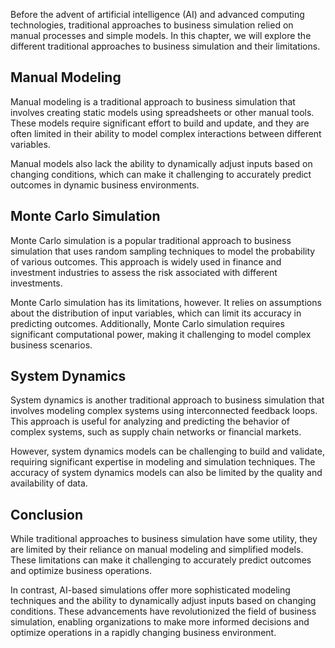 
Before the advent of artificial intelligence (AI) and advanced computing technologies, traditional approaches to business simulation relied on manual processes and simple models. In this chapter, we will explore the different traditional approaches to business simulation and their limitations.

Manual Modeling
---------------

Manual modeling is a traditional approach to business simulation that involves creating static models using spreadsheets or other manual tools. These models require significant effort to build and update, and they are often limited in their ability to model complex interactions between different variables.

Manual models also lack the ability to dynamically adjust inputs based on changing conditions, which can make it challenging to accurately predict outcomes in dynamic business environments.

Monte Carlo Simulation
----------------------

Monte Carlo simulation is a popular traditional approach to business simulation that uses random sampling techniques to model the probability of various outcomes. This approach is widely used in finance and investment industries to assess the risk associated with different investments.

Monte Carlo simulation has its limitations, however. It relies on assumptions about the distribution of input variables, which can limit its accuracy in predicting outcomes. Additionally, Monte Carlo simulation requires significant computational power, making it challenging to model complex business scenarios.

System Dynamics
---------------

System dynamics is another traditional approach to business simulation that involves modeling complex systems using interconnected feedback loops. This approach is useful for analyzing and predicting the behavior of complex systems, such as supply chain networks or financial markets.

However, system dynamics models can be challenging to build and validate, requiring significant expertise in modeling and simulation techniques. The accuracy of system dynamics models can also be limited by the quality and availability of data.

Conclusion
----------

While traditional approaches to business simulation have some utility, they are limited by their reliance on manual modeling and simplified models. These limitations can make it challenging to accurately predict outcomes and optimize business operations.

In contrast, AI-based simulations offer more sophisticated modeling techniques and the ability to dynamically adjust inputs based on changing conditions. These advancements have revolutionized the field of business simulation, enabling organizations to make more informed decisions and optimize operations in a rapidly changing business environment.
